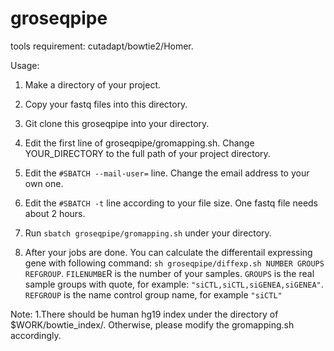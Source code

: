 # groseqpipe
tools requirement:
cutadapt/bowtie2/Homer.

Usage:
1. Make a directory of your project. 
2. Copy your fastq files into this directory.
3. Git clone this groseqpipe into your directory.
4. Edit the first line of groseqpipe/gromapping.sh. Change YOUR_DIRECTORY to the full path of your project directory.
5. Edit the `#SBATCH --mail-user=` line. Change the email address to your own one.
6. Edit the `#SBATCH -t` line according to your file size. One fastq file needs about 2 hours.
7. Run `sbatch groseqpipe/gromapping.sh` under your directory. 

8. After your jobs are done. You can calculate the differentail expressing gene with following command:
   `sh groseqpipe/diffexp.sh NUMBER GROUPS REFGROUP`. `FILENUMBE`R is the number of your samples. `GROUPS` is the real sample groups with quote, for example: `"siCTL,siCTL,siGENEA,siGENEA"`. `REFGROUP` is the name control group name, for example `"siCTL"`
   
Note: 
1.There should be human hg19 index under the directory of $WORK/bowtie_index/. Otherwise, please modify the gromapping.sh accordingly.
